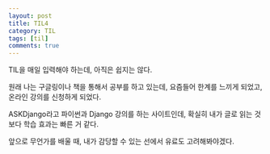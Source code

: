 ```yaml
---
layout: post
title: TIL4
category: TIL
tags: [til]
comments: true
---
```


TIL을 매일 입력해야 하는데, 아직은 쉽지는 않다.

원래 나는 구글링이나 책을 통해서 공부를 하고 있는데, 요즘들어 한계를 느끼게 되었고, 온라인 강의를 신청하게 되었다.

ASKDjango라고 파이썬과 Django 강의를 하는 사이트인데, 확실히 내가 글로 읽는 것보다 학습 효과는 빠른 거 같다.

앞으로 무언가를 배울 때, 내가 감당할 수 있는 선에서 유료도 고려해봐야겠다.
